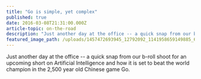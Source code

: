 ```yaml
---
title: "Go is simple, yet complex"
published: true
date: 2016-03-08T21:31:00.000Z
article-topic: on-the-road
description: "Just another day at the office -- a quick snap from our b-roll shoot for an upcoming short on Artificial Intelligence and how it is set to beat the world champion in the 2,500 year old Chinese game Go."
featured_image_path: /uploads/1457472693945_12792092_1141958659149885_6550988897571637162_o.jpg
---
```


Just another day at the office -- a quick snap from our b-roll shoot for an upcoming short on Artificial Intelligence and how it is set to beat the world champion in the 2,500 year old Chinese game Go.

